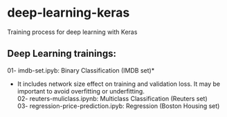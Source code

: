 # deep-learning-keras
Training process for deep learning with Keras

Deep Learning trainings:
-------------------------
01- imdb-set.ipyb: Binary Classification (IMDB set)*      
- It includes network size effect on training and validation loss. It may be important to avoid overfitting or underfitting.  
02- reuters-muliclass.ipynb: Multiclass Classification (Reuters set)  
03- regression-price-prediction.ipyb: Regression (Boston Housing set)  

